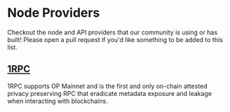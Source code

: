 # Node Providers

Checkout the node and API providers that our community is using or has built! Please open a pull request if you'd like something to be added to this list.

## [1RPC](https://www.1rpc.io/)

1RPC supports OP Mainnet and is the first and only on-chain attested privacy preserving RPC that eradicate metadata exposure and leakage when interacting with blockchains. 
